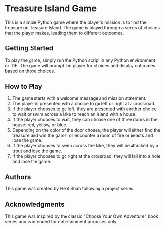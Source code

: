 # Treasure Island Game

This is a simple Python game where the player's mission is to find the treasure on Treasure Island. The game is played through a series of choices that the player makes, leading them to different outcomes.

## Getting Started

To play the game, simply run the Python script in any Python environment or IDE. The game will prompt the player for choices and display outcomes based on those choices.

## How to Play

1. The game starts with a welcome message and mission statement.
2. The player is presented with a choice to go left or right at a crossroad.
3. If the player chooses to go left, they are presented with another choice to wait or swim across a lake to reach an island with a house.
4. If the player chooses to wait, they can choose one of three doors in the house: red, yellow, or blue.
5. Depending on the color of the door chosen, the player will either find the treasure and win the game, or encounter a room of fire or beasts and lose the game.
6. If the player chooses to swim across the lake, they will be attacked by a trout and lose the game.
7. If the player chooses to go right at the crossroad, they will fall into a hole and lose the game.



## Authors

This game was created by Heril Shah following a project series 

## Acknowledgments

This game was inspired by the classic "Choose Your Own Adventure" book series and is intended for entertainment purposes only.